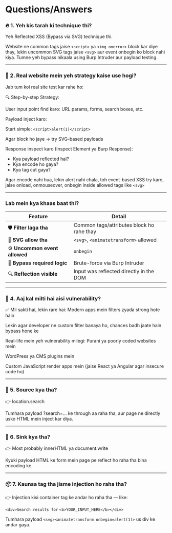 # Questions/Answers

### 🔥 1. Yeh kis tarah ki technique thi?
Yeh Reflected XSS (Bypass via SVG) technique thi.

Website ne common tags jaise ```<script>``` ya ```<img onerror>``` block kar diye thay, lekin uncommon SVG tags jaise ```<svg>``` aur event onbegin ko block nahi kiya. Tumne yeh bypass nikaala using Burp Intruder aur payload testing.

---

### 🧪 2. Real website mein yeh strategy kaise use hogi?

Jab tum koi real site test kar rahe ho:

🔍 Step-by-step Strategy:

User input point find karo: URL params, forms, search boxes, etc.

Payload inject karo:

Start simple: ```<script>alert(1)</script>```

Agar block ho jaye → try SVG-based payloads

Response inspect karo (Inspect Element ya Burp Response):

- Kya payload reflected hai?
- Kya encode ho gaya?
- Kya tag cut gaya?

Agar encode nahi hua, lekin alert nahi chala, toh event-based XSS try karo, jaise onload, onmouseover, onbegin inside allowed tags like ```<svg>```

---

### Lab mein kya khaas baat thi?

| Feature                       | Detail                                    |
| ----------------------------- | ----------------------------------------- |
| 🛡️ **Filter laga tha**       | Common tags/attributes block ho rahe thay |
| 🎨 **SVG allow tha**          | `<svg>`, `<animatetransform>` allowed     |
| ⚙️ **Uncommon event allowed** | `onbegin`                                 |
| 🧠 **Bypass required logic**  | Brute-force via Burp Intruder             |
| 🔍 **Reflection visible**     | Input was reflected directly in the DOM   |

---

### 📅 4. Aaj kal milti hai aisi vulnerability?

✅ Mil sakti hai, lekin rare hai:
Modern apps mein filters zyada strong hote hain

Lekin agar developer ne custom filter banaya ho, chances badh jaate hain bypass hone ke

Real-life mein yeh vulnerability milegi:
Purani ya poorly coded websites mein

WordPress ya CMS plugins mein

Custom JavaScript render apps mein (jaise React ya Angular agar insecure code ho)

---

### 🧩 5. Source kya tha?
👉 location.search

Tumhara payload ?search=... ke through aa raha tha, aur page ne directly usko HTML mein inject kar diya.

---

### 🧠 6. Sink kya tha?
👉 Most probably innerHTML ya document.write

Kyuki payload HTML ke form mein page pe reflect ho raha tha bina encoding ke.

---

### 📦 7. Kaunsa tag tha jisme injection ho raha tha?
👉 Injection kisi container tag ke andar ho raha tha — like:

```<div>Search results for``` ```<b>YOUR_INPUT_HERE</b></div>```

Tumhara payload ```<svg><animatetransform onbegin=alert(1)>``` us div ke andar gaya.